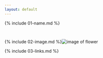 ```yaml
---
layout: default
---
```


{% include 01-name.md %}

<br>

{% include 02-image.md %}![image of flower](https://www.google.com/search?q=flower+images&rlz=1C1AVNE_enIN718IN720&source=lnms&tbm=isch&sa=X&ved=2ahUKEwijudnzpvTqAhVKzDgGHWWYC68Q_AUoAXoECA0QAw&biw=1366&bih=657.png)
<br>

{% include 03-links.md %}


